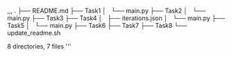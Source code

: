 ,,,
.
├── README.md
├── Task1
│   └── main.py
├── Task2
│   └── main.py
├── Task3
├── Task4
│   ├── iterations.json
│   └── main.py
├── Task5
│   └── main.py
├── Task6
├── Task7
├── Task8
└── update_readme.sh

8 directories, 7 files
'''